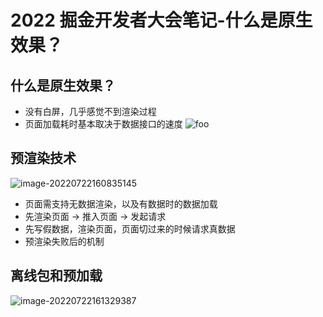 <!--
 * @Desc:
 * @Author: 曾茹菁
 * @Date: 2022-08-02 13:03:52
 * @LastEditors: 曾茹菁
 * @LastEditTime: 2022-08-26 14:14:16
-->

# 2022 掘金开发者大会笔记-什么是原生效果？

## 什么是原生效果？

- 没有白屏，几乎感觉不到渲染过程
- 页面加载耗时基本取决于数据接口的速度
  ![foo](http://assets.yomuki.com/md/image-20220722160239506.png)

## 预渲染技术

![image-20220722160835145](http://assets.yomuki.com/md/image-20220722160835145.png)

- 页面需支持无数据渲染，以及有数据时的数据加载
- 先渲染页面 -> 推入页面 -> 发起请求
- 先写假数据，渲染页面，页面切过来的时候请求真数据
- 预渲染失败后的机制

## 离线包和预加载

![image-20220722161329387](http://assets.yomuki.com/md/image-20220722161329387.png)
